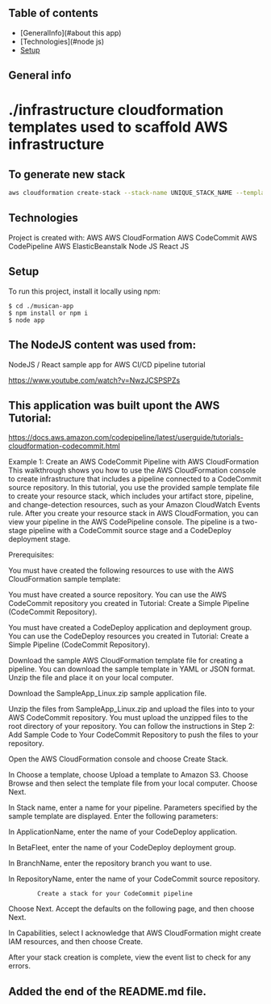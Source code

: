 ## Table of contents
* [GeneralInfo](#about this app)
* [Technologies](#node js)
* [Setup](#setup)

## General info
# ./infrastructure cloudformation templates used to scaffold AWS infrastructure

## To generate new stack

```bash
aws cloudformation create-stack --stack-name UNIQUE_STACK_NAME --template-body file://CLOUD_FORMATION_TEMPLATE.yaml --capabilities CAPABILITY_IAM
```
	
## Technologies
Project is created with:
AWS
AWS CloudFormation
AWS CodeCommit
AWS CodePipeline
AWS ElasticBeanstalk
Node JS
React JS
	
## Setup
To run this project, install it locally using npm:

```
$ cd ./musican-app
$ npm install or npm i
$ node app
```


## The NodeJS content was used from:

NodeJS / React sample app for AWS CI/CD pipeline tutorial

https://www.youtube.com/watch?v=NwzJCSPSPZs



## This application was built upont the AWS Tutorial:

https://docs.aws.amazon.com/codepipeline/latest/userguide/tutorials-cloudformation-codecommit.html


Example 1: Create an AWS CodeCommit Pipeline with AWS CloudFormation
This walkthrough shows you how to use the AWS CloudFormation console to create infrastructure that includes a pipeline connected to a CodeCommit source repository. In this tutorial, you use the provided sample template file to create your resource stack, which includes your artifact store, pipeline, and change-detection resources, such as your Amazon CloudWatch Events rule. After you create your resource stack in AWS CloudFormation, you can view your pipeline in the AWS CodePipeline console. The pipeline is a two-stage pipeline with a CodeCommit source stage and a CodeDeploy deployment stage.

Prerequisites:

You must have created the following resources to use with the AWS CloudFormation sample template:

You must have created a source repository. You can use the AWS CodeCommit repository you created in Tutorial: Create a Simple Pipeline (CodeCommit Repository).

You must have created a CodeDeploy application and deployment group. You can use the CodeDeploy resources you created in Tutorial: Create a Simple Pipeline (CodeCommit Repository).

Download the sample AWS CloudFormation template file for creating a pipeline. You can download the sample template in YAML or JSON format. Unzip the file and place it on your local computer.

Download the SampleApp_Linux.zip sample application file.

Unzip the files from SampleApp_Linux.zip and upload the files into to your AWS CodeCommit repository. You must upload the unzipped files to the root directory of your repository. You can follow the instructions in Step 2: Add Sample Code to Your CodeCommit Repository to push the files to your repository.

Open the AWS CloudFormation console and choose Create Stack.

In Choose a template, choose Upload a template to Amazon S3. Choose Browse and then select the template file from your local computer. Choose Next.

In Stack name, enter a name for your pipeline. Parameters specified by the sample template are displayed. Enter the following parameters:

In ApplicationName, enter the name of your CodeDeploy application.

In BetaFleet, enter the name of your CodeDeploy deployment group.

In BranchName, enter the repository branch you want to use.

In RepositoryName, enter the name of your CodeCommit source repository.


            Create a stack for your CodeCommit pipeline
          
Choose Next. Accept the defaults on the following page, and then choose Next.

In Capabilities, select I acknowledge that AWS CloudFormation might create IAM resources, and then choose Create.

After your stack creation is complete, view the event list to check for any errors.


## Added the end of the README.md file. 
